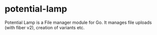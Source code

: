 # potential-lamp
Potential Lamp is a File manager module for Go. It manages file uploads (with fiber v2), creation of variants etc.
